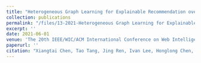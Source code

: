 ```yaml
---
title: "Heterogeneous Graph Learning for Explainable Recommendation over Academic Networks"
collection: publications
permalink: "/files/13-2021-Heterogeneous Graph Learning for Explainable Recommendation over Academic Networks.pdf"
excerpt: ''
date: 2021-06-01
venue: 'The 20th IEEE/WIC/ACM International Conference on Web Intelligence and Intelligent Agent Technology (WI-IAT)'
paperurl: ''
citation: "Xiangtai Chen, Tao Tang, Jing Ren, Ivan Lee, Honglong Chen, Feng Xia. Heterogeneous Graph Learning for Explainable Recommendation over Academic Networks, <i>The 20th IEEE/WIC/ACM International Conference on Web Intelligence and Intelligent Agent Technology (WI-IAT)</i>, December 14-17, 2021, Melbourne, Australia. "
---
```

